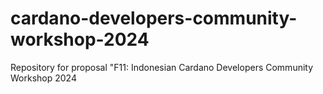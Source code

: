 # cardano-developers-community-workshop-2024
Repository for proposal "F11: Indonesian Cardano Developers Community Workshop 2024
